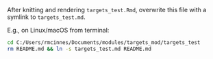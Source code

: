After knitting and rendering `targets_test.Rmd`, overwrite this file with a symlink to `targets_test.md`.

E.g., on Linux/macOS from terminal:

```bash
cd C:/Users/rmcinnes/Documents/modules/targets_mod/targets_test
rm README.md && ln -s targets_test.md README.md
```
